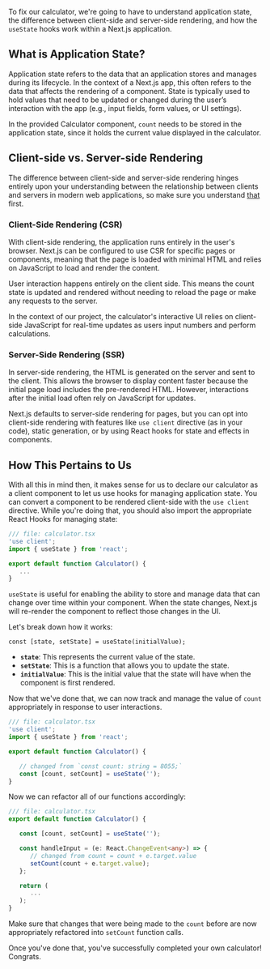 To fix our calculator, we're going to have to understand application state, the difference between client-side and server-side rendering, and how the `useState` hooks work within a Next.js application.

## What is Application State?
Application state refers to the data that an application stores and manages during its lifecycle. In the context of a Next.js app, this often refers to the data that affects the rendering of a component. State is typically used to hold values that need to be updated or changed during the user’s interaction with the app (e.g., input fields, form values, or UI settings).

In the provided Calculator component, `count` needs to be stored in the application state, since it holds the current value displayed in the calculator.

## Client-side vs. Server-side Rendering

The difference between client-side and server-side rendering hinges entirely upon your understanding between the relationship between clients and servers in modern web applications, so make sure you understand [that](https://developer.mozilla.org/en-US/docs/Learn/Server-side/First_steps/Client-Server_overview) first.

### Client-Side Rendering (CSR)
With client-side rendering, the application runs entirely in the user's browser. Next.js can be configured to use CSR for specific pages or components, meaning that the page is loaded with minimal HTML and relies on JavaScript to load and render the content.

User interaction happens entirely on the client side. This means the count state is updated and rendered without needing to reload the page or make any requests to the server.

In the context of our project, the calculator's interactive UI relies on client-side JavaScript for real-time updates as users input numbers and perform calculations.

### Server-Side Rendering (SSR)
In server-side rendering, the HTML is generated on the server and sent to the client. This allows the browser to display content faster because the initial page load includes the pre-rendered HTML. However, interactions after the initial load often rely on JavaScript for updates.

Next.js defaults to server-side rendering for pages, but you can opt into client-side rendering with features like `use client` directive (as in your code), static generation, or by using React hooks for state and effects in components.

## How This Pertains to Us

With all this in mind then, it makes sense for us to declare our calculator as a client component to let us use hooks for managing application state. You can convert a component to be rendered client-side with the `use client` directive. While you're doing that, you should also import the appropriate React Hooks for managing state:


```ts
/// file: calculator.tsx
'use client';
import { useState } from 'react';

export default function Calculator() {
   ...
}
```

`useState` is useful for enabling the ability to store and manage data that can change over time within your component. When the state changes, Next.js will re-render the component to reflect those changes in the UI.

Let's break down how it works:

``const [state, setState] = useState(initialValue);``
* **`state`**: This represents the current value of the state.
* **`setState`**: This is a function that allows you to update the state.
* **`initialValue`**: This is the initial value that the state will have when the component is first rendered.

Now that we've done that, we can now track and manage the value of `count` appropriately in response to user interactions.

```ts
/// file: calculator.tsx
'use client';
import { useState } from 'react';

export default function Calculator() {

   // changed from `const count: string = 8055;`
   const [count, setCount] = useState('');
}
```

Now we can refactor all of our functions accordingly:

```ts
/// file: calculator.tsx
export default function Calculator() {

   const [count, setCount] = useState('');

   const handleInput = (e: React.ChangeEvent<any>) => {
      // changed from count = count + e.target.value
      setCount(count + e.target.value);
   };

   return (
      ...
   );
}
```

Make sure that changes that were being made to the `count` before are now appropriately refactored into `setCount` function calls.

Once you've done that, you've successfully completed your own calculator! Congrats.